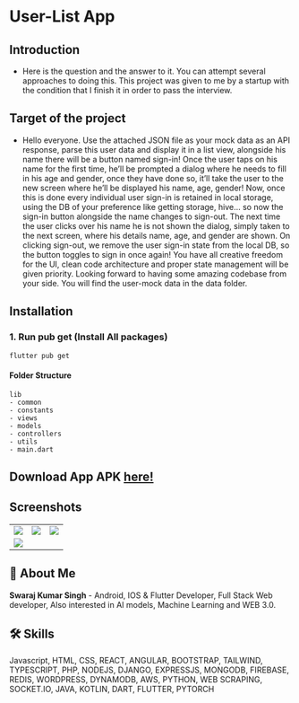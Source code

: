 # User-List App

## Introduction
- Here is the question and the answer to it. You can attempt several approaches to doing this. This project was given to me by a startup with the condition that I finish it in order to pass the interview.


## Target of the project


 - Hello everyone.
 Use the attached JSON file as your mock data as an API response, parse this user data and display it in a list view, alongside his name there will be a button named sign-in!
Once the user taps on his name for the first time, he’ll be prompted a dialog where he needs to fill in his age and gender, once they have done so, it’ll take the user to the new screen where he’ll be displayed his name, age, gender!
Now, once this is done every individual user sign-in is retained in local storage, using the DB of your preference like getting storage, hive… so now the sign-in button alongside the name changes to sign-out.
The next time the user clicks over his name he is not shown the dialog, simply taken to the next screen, where his details name, age, and gender are shown.
On clicking sign-out, we remove the user sign-in state from the local DB, so the button toggles to sign in once again!
You have all creative freedom for the UI, clean code architecture and proper state management will be given priority.
Looking forward to having some amazing codebase from your side.
You will find the user-mock data in the data folder.

## Installation

### 1. Run pub get (Install All packages)

```
flutter pub get
```


#### Folder Structure

```
lib
- common
- constants
- views
- models
- controllers
- utils
- main.dart
```


## **Download App APK [here!](https://drive.google.com/file/d/1qgWt7QEyjJtAZQ-KgPKkLbifETcReg3r/view?usp=sharing)**

## Screenshots

|  |  |  |
| :---:  | :---:  | :---:  |
| ![](https://res.cloudinary.com/swaraj-cloud/image/upload/v1665817121/github%20images/user%20list%20app/ea3kb3h3itcnqf2qxqp8.png) | ![](https://res.cloudinary.com/swaraj-cloud/image/upload/v1665817122/github%20images/user%20list%20app/tdbi4awyaf6fwtxkpghj.png) | ![](https://res.cloudinary.com/swaraj-cloud/image/upload/v1665817121/github%20images/user%20list%20app/chhkza0joidol40wfi2c.png) 
| ![](https://res.cloudinary.com/swaraj-cloud/image/upload/v1665817121/github%20images/user%20list%20app/k1ortbnh1aud8g1xeb18.png) 




## 🚀 About Me

**Swaraj Kumar Singh** - Android, IOS & Flutter Developer, Full Stack Web developer, Also interested in AI models, Machine Learning and WEB 3.0.


## 🛠 Skills
Javascript, HTML, CSS, REACT, ANGULAR, BOOTSTRAP, TAILWIND, TYPESCRIPT, PHP, NODEJS, DJANGO, EXPRESSJS, MONGODB, FIREBASE, REDIS, WORDPRESS, DYNAMODB, AWS, PYTHON, WEB SCRAPING, SOCKET.IO, JAVA, KOTLIN, DART, FLUTTER, PYTORCH
